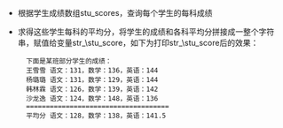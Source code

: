 - 根据学生成绩数组stu\_scores，查询每个学生的每科成绩
- 求得这些学生每科的平均分，将学生的成绩和各科平均分拼接成一整个字符串，赋值给变量str_\stu\_score，如下为打印str_\stu\_score后的效果：

        下面是某班部分学生的成绩：
        王雪雪	语文：131，数学：136，英语：144
        杨璐璐	语文：131，数学：129，英语：144
        韩林霖	语文：126，数学：139，英语：142
        沙龙逸	语文：124，数学：148，英语：136
        ====================================
        平均分	语文：128，数学：138，英语：141.5